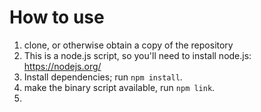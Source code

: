  # How to use
 1) clone, or otherwise obtain a copy of the repository
 2) This is a node.js script, so you'll need to install node.js:  
 https://nodejs.org/
 3) Install dependencies; run `npm install`.
 4) make the binary script available, run `npm link`.
 5) 